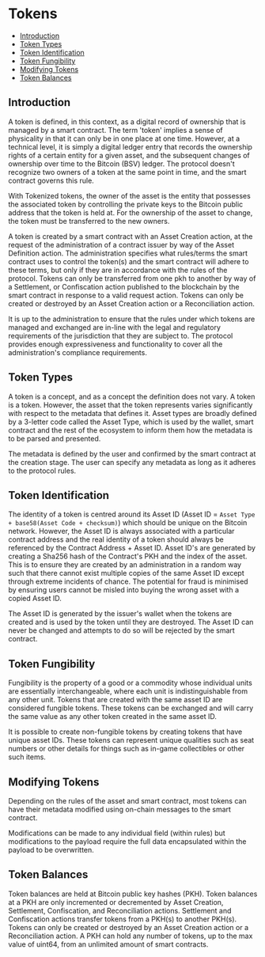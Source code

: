 # Tokens

- [Introduction](#introduction)
- [Token Types](#token-types)
- [Token Identification](#token-identification)
- [Token Fungibility](#token-fungibility)
- [Modifying Tokens](#modifying-tokens)
- [Token Balances](#token-balances)

<a name="introduction"></a>
## Introduction

A token is defined, in this context, as a digital record of ownership that is managed by a smart contract. The term 'token' implies a sense of physicality in that it can only be in one place at one time. However, at a technical level, it is simply a digital ledger entry that records the ownership rights of a certain entity for a given asset, and the subsequent changes of ownership over time to the Bitcoin (BSV) ledger. The protocol doesn't recognize two owners of a token at the same point in time, and the smart contract governs this rule. 

With Tokenized tokens, the owner of the asset is the entity that possesses the associated token by controlling the private keys to the Bitcoin public address that the token is held at. For the ownership of the asset to change, the token must be transferred to the new owners. 

A token is created by a smart contract with an Asset Creation action, at the request of the administration of a contract issuer by way of the Asset Definition action. The administration specifies what rules/terms the smart contract uses to control the token(s) and the smart contract will adhere to these terms, but only if they are in accordance with the rules of the protocol. Tokens can only be transferred from one pkh to another by way of a Settlement, or Confiscation action published to the blockchain by the smart contract in response to a valid request action.  Tokens can only be created or destroyed by an Asset Creation action or a Reconciliation action.

It is up to the administration to ensure that the rules under which tokens are managed and exchanged are in-line with the legal and regulatory requirements of the jurisdiction that they are subject to. The protocol provides enough expressiveness and functionality to cover all the administration's compliance requirements.

<a name="token-types"></a>
## Token Types

A token is a concept, and as a concept the definition does not vary. A token is a token. However, the asset that the token represents varies significantly with respect to the metadata that defines it. Asset types are broadly defined by a 3-letter code called the Asset Type, which is used by the wallet, smart contract and the rest of the ecosystem to inform them how the metadata is to be parsed and presented.

The metadata is defined by the user and confirmed by the smart contract at the creation stage. The user can specify any metadata as long as it adheres to the protocol rules.

<a name="token-identification"></a>
## Token Identification

The identity of a token is centred around its Asset ID (Asset ID = `Asset Type + base58(Asset Code + checksum)`) which should be unique on the Bitcoin network. However, the Asset ID is always associated with a particular contract address and the real identity of a token should always be referenced by the Contract Address + Asset ID. Asset ID's are generated by creating a Sha256 hash of the Contract's PKH and the index of the asset. This is to ensure they are created by an administration in a random way such that there cannot exist multiple copies of the same Asset ID except through extreme incidents of chance. The potential for fraud is minimised by ensuring users cannot be misled into buying the wrong asset with a copied Asset ID.

The Asset ID is generated by the issuer's wallet when the tokens are created and is used by the token until they are destroyed. The Asset ID can never be changed and attempts to do so will be rejected by the smart contract.

<a name="token-fungibility"></a>
## Token Fungibility

Fungibility is the property of a good or a commodity whose individual units are essentially interchangeable, where each unit is indistinguishable from any other unit. Tokens that are created with the same asset ID are considered fungible tokens. These tokens can be exchanged and will carry the same value as any other token created in the same asset ID.

It is possible to create non-fungible tokens by creating tokens that have unique asset IDs. These tokens can represent unique qualities such as seat numbers or other details for things such as in-game collectibles or other such items.

<a name="modifying-tokens"></a>
## Modifying Tokens

Depending on the rules of the asset and smart contract, most tokens can have their metadata modified using on-chain messages to the smart contract.

Modifications can be made to any individual field (within rules) but modifications to the payload require the full data encapsulated within the payload to be overwritten.

<a name="token-balances"></a>
## Token Balances

Token balances are held at Bitcoin public key hashes (PKH).  Token balances at a PKH are only incremented or decremented by Asset Creation, Settlement, Confiscation, and Reconciliation actions.  Settlement and Confiscation actions transfer tokens from a PKH(s) to another PKH(s).  Tokens can only be created or destroyed by an Asset Creation action or a Reconciliation action.  A PKH can hold any number of tokens, up to the max value of uint64, from an unlimited amount of smart contracts.

